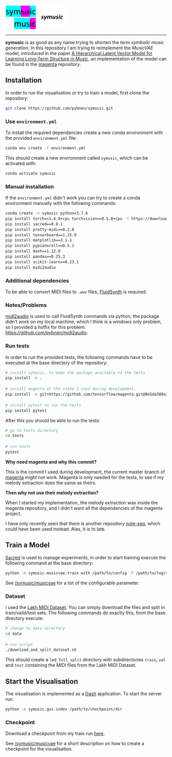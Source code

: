 <img src="./symusic-logo.png" height="75" alt="symusic">

---

**symusic** is as good as any name trying to shorten the term *symbolic music generation*.
In this repository I am trying to reimplement the *MusicVAE* model, introduced in the paper
[A Hierarchical Latent Vector Model for Learning Long-Term Structure in Music](https://arxiv.org/abs/1803.05428),
an implementation of the model can be found in the [magenta](https://github.com/magenta/magenta/tree/master/magenta/models/music_vae)
repository.

## Installation

In order to run the visualisation or try to train a model, first clone the repository:

```bash
git clone https://github.com/pybnen/symusic.git
```

### Use `environment.yml` 

To install the required dependencies create a new conda environment with the provided `environment.yml` file:

```bash
conda env create -f environment.yml
```

This should create a new environment called `symusic`, which can be activated with:

```bash
conda activate symusic
```

### Manual installation

If the `environment.yml` didn't work you can try to create a conda environment manually with the following commands:

```bash
conda create -n symusic python=3.7.6
pip install torch==1.4.0+cpu torchvision==0.5.0+cpu -f https://download.pytorch.org/whl/torch_stable.html
pip install sacred==0.8.1
pip install pretty-midi==0.2.8
pip install tensorboard==1.15.0
pip install matplotlib==3.1.1
pip install pypianoroll==0.5.2
pip install dash==1.12.0
pip install pandas==0.25.3
pip install scikit-learn==0.23.1
pip install midi2audio
```

### Additional dependencies

To be able to convert MIDI files to `.wav` files, [FluidSynth](http://www.fluidsynth.org/) is required.

### Notes/Problems

[midi2audio](https://github.com/bzamecnik/midi2audio) is used to call FluidSynth commands via python,
the package didn't work on my local machine, which I think is a windows only problem,
so I provided a hotfix for this problem: https://github.com/pybnen/midi2audio.


### Run tests

In order to run the provided tests,
the following commands have to be executed at the base directory of the repository:

```bash
# install symusic, to make the package available to the tests
pip install -e .

# install magenta at the state I used during development.
pip install -e git+https://github.com/tensorflow/magenta.git@8e5da380a1cd39d14c5bcbbae0691e7983f833fa#egg=magenta

# install pytest to run the tests
pip install pytest
```

After this you should be able to run the tests:

```bash
# go to tests directory
cd tests

# run tests
pytest
```

**Why need magenta and why this commit?**

This is the commit I used during development, the current master branch of [magenta](https://github.com/magenta/magenta) might not work.
Magenta is only needed for the tests, to see if my melody extraction does the same as theirs.

**Then why not use their melody extraction?**

When I started my implementation, the melody extraction was inside the magenta repository, and I didn't want all the
dependencies of the magenta project.

I have only recently seen that there is another repository [note-seq](https://github.com/magenta/note-seq), which could
have been used instead. Alas, it is to late.


## Train a Model

[Sacred](https://github.com/IDSIA/sacred) is used to manage experiments,
in order to start training execute the following command at the base directory:

```bash
python -m symusic.musicvae.train with /path/to/config -F /path/to/log/runs
```

See [/symusic/musicvae](/symusic/musicvae/README.md) for a list of the configurable parameter.

### Dataset

I used the [Lakh MIDI Dataset](https://colinraffel.com/projects/lmd/). You can simply download the files and split
in train/vaild/test sets. The following commands do exactly this, from the base directory execute:

```bash
# change to data directory
cd data

# run script
./download_and_split_dataset.sh
```

This should create a `lmd_full_split` directory with subdirectories `train`, `val` and `test`
containing the MIDI files from the Lakh MIDI Dataset.

## Start the Visualisation

The visualisation is implemented as a [Dash](https://plotly.com/dash/) application. To start the server run:

```bash
python -m symusic.gui.index /path/to/checkpoint/dir
```

### Checkpoint

Download a checkpoint from my train run [here](link_to_checkpoint).

See [/symusic/musicvae](/symusic/gui/README.md) for a short description on how to create a checkpoint for the
visualisation.

